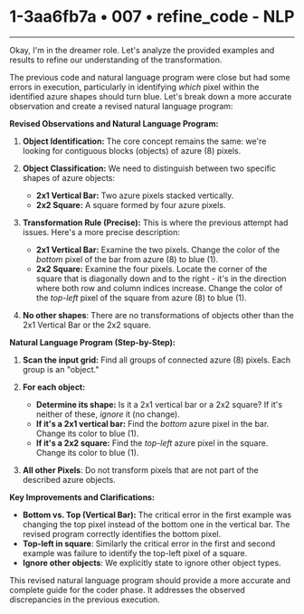 # 1-3aa6fb7a • 007 • refine_code - NLP

---
Okay, I'm in the dreamer role. Let's analyze the provided examples and results to refine our understanding of the transformation.

The previous code and natural language program were close but had some errors in execution, particularly in identifying *which* pixel within the identified azure shapes should turn blue. Let's break down a more accurate observation and create a revised natural language program:

**Revised Observations and Natural Language Program:**

1.  **Object Identification:** The core concept remains the same: we're looking for contiguous blocks (objects) of azure (8) pixels.

2.  **Object Classification:**  We need to distinguish between two specific shapes of azure objects:
    *   **2x1 Vertical Bar:**  Two azure pixels stacked vertically.
    *   **2x2 Square:** A square formed by four azure pixels.

3.  **Transformation Rule (Precise):** This is where the previous attempt had issues. Here's a more precise description:
    *   **2x1 Vertical Bar:** Examine the two pixels. Change the color of the *bottom* pixel of the bar from azure (8) to blue (1).
    *   **2x2 Square:** Examine the four pixels. Locate the corner of the square that is diagonally down and to the right - it's in the direction where both row and column indices increase. Change the color of the *top-left* pixel of the square from azure (8) to blue (1).

4. **No other shapes**: There are no transformations of objects other than the 2x1 Vertical Bar or the 2x2 square.

**Natural Language Program (Step-by-Step):**

1.  **Scan the input grid:** Find all groups of connected azure (8) pixels. Each group is an "object."

2.  **For each object:**
    *   **Determine its shape:** Is it a 2x1 vertical bar or a 2x2 square?  If it's neither of these, *ignore* it (no change).
    *   **If it's a 2x1 vertical bar:** Find the *bottom* azure pixel in the bar. Change its color to blue (1).
    *   **If it's a 2x2 square:** Find the *top-left* azure pixel in the square. Change its color to blue (1).

3. **All other Pixels**: Do not transform pixels that are not part of the described azure objects.

**Key Improvements and Clarifications:**

*   **Bottom vs. Top (Vertical Bar):** The critical error in the first example was changing the top pixel instead of the bottom one in the vertical bar. The revised program correctly identifies the bottom pixel.
*   **Top-left in square**: Similarly the critical error in the first and second example was failure to identify the top-left pixel of a square.
* **Ignore other objects**: We explicitly state to ignore other object types.

This revised natural language program should provide a more accurate and complete guide for the coder phase. It addresses the observed discrepancies in the previous execution.

